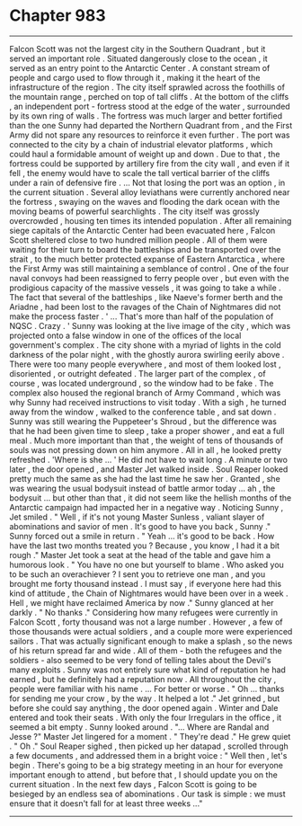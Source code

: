 
# Chapter 983


---

Falcon Scott was not the largest city in the Southern Quadrant , but it served an important role . Situated dangerously close to the ocean , it served as an entry point to the Antarctic Center .
A constant stream of people and cargo used to flow through it , making it the heart of the infrastructure of the region .
The city itself sprawled across the foothills of the mountain range , perched on top of tall cliffs . At the bottom of the cliffs , an independent port - fortress stood at the edge of the water , surrounded by its own ring of walls . The fortress was much larger and better fortified than the one Sunny had departed the Northern Quadrant from , and the First Army did not spare any resources to reinforce it even further .
The port was connected to the city by a chain of industrial elevator platforms , which could haul a formidable amount of weight up and down . Due to that , the fortress could be supported by artillery fire from the city wall , and even if it fell , the enemy would have to scale the tall vertical barrier of the cliffs under a rain of defensive fire .
... Not that losing the port was an option , in the current situation .
Several alloy leviathans were currently anchored near the fortress , swaying on the waves and flooding the dark ocean with the moving beams of powerful searchlights . The city itself was grossly overcrowded , housing ten times its intended population . After all remaining siege capitals of the Antarctic Center had been evacuated here , Falcon Scott sheltered close to two hundred million people .
All of them were waiting for their turn to board the battleships and be transported over the strait , to the much better protected expanse of Eastern Antarctica , where the First Army was still maintaining a semblance of control . One of the four naval convoys had been reassigned to ferry people over , but even with the prodigious capacity of the massive vessels , it was going to take a while .
The fact that several of the battleships , like Naeve's former berth and the Ariadne , had been lost to the ravages of the Chain of Nightmares did not make the process faster .
' ... That's more than half of the population of NQSC . Crazy . '
Sunny was looking at the live image of the city , which was projected onto a false window in one of the offices of the local government's complex . The city shone with a myriad of lights in the cold darkness of the polar night , with the ghostly aurora swirling eerily above . There were too many people everywhere , and most of them looked lost , disoriented , or outright defeated .
The larger part of the complex , of course , was located underground , so the window had to be fake . The complex also housed the regional branch of Army Command , which was why Sunny had received instructions to visit today .
With a sigh , he turned away from the window , walked to the conference table , and sat down .
Sunny was still wearing the Puppeteer's Shroud , but the difference was that he had been given time to sleep , take a proper shower , and eat a full meal . Much more important than that , the weight of tens of thousands of souls was not pressing down on him anymore . All in all , he looked pretty refreshed .
'Where is she ... '
He did not have to wait long . A minute or two later , the door opened , and Master Jet walked inside .
Soul Reaper looked pretty much the same as she had the last time he saw her . Granted , she was wearing the usual bodysuit instead of battle armor today ... ah , the bodysuit ... but other than that , it did not seem like the hellish months of the Antarctic campaign had impacted her in a negative way .
Noticing Sunny , Jet smiled .
" Well , if it's not young Master Sunless , valiant slayer of abominations and savior of men . It's good to have you back , Sunny ."
Sunny forced out a smile in return .
" Yeah ... it's good to be back . How have the last two months treated you ? Because , you know , I had it a bit rough ."
Master Jet took a seat at the head of the table and gave him a humorous look .
" You have no one but yourself to blame . Who asked you to be such an overachiever ? I sent you to retrieve one man , and you brought me forty thousand instead . I must say , if everyone here had this kind of attitude , the Chain of Nightmares would have been over in a week . Hell , we might have reclaimed America by now ."
Sunny glanced at her darkly .
" No thanks ."
Considering how many refugees were currently in Falcon Scott , forty thousand was not a large number . However , a few of those thousands were actual soldiers , and a couple more were experienced sailors . That was actually significant enough to make a splash , so the news of his return spread far and wide .
All of them - both the refugees and the soldiers - also seemed to be very fond of telling tales about the Devil's many exploits . Sunny was not entirely sure what kind of reputation he had earned , but he definitely had a reputation now . All throughout the city , people were familiar with his name .
... For better or worse .
" Oh ... thanks for sending me your crow , by the way . It helped a lot ."
Jet grinned , but before she could say anything , the door opened again . Winter and Dale entered and took their seats . With only the four Irregulars in the office , it seemed a bit empty .
Sunny looked around .
"... Where are Randal and Jesse ?"
Master Jet lingered for a moment .
" They're dead ."
He grew quiet .
" Oh ."
Soul Reaper sighed , then picked up her datapad , scrolled through a few documents , and addressed them in a bright voice :
" Well then , let's begin . There's going to be a big strategy meeting in an hour for everyone important enough to attend , but before that , I should update you on the current situation . In the next few days , Falcon Scott is going to be besieged by an endless sea of abominations . Our task is simple : we must ensure that it doesn't fall for at least three weeks ..."

---

